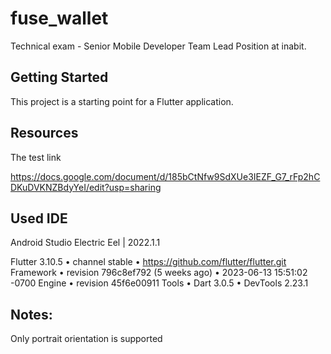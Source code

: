 # fuse_wallet

Technical exam - Senior Mobile Developer Team Lead Position at inabit.

## Getting Started

This project is a starting point for a Flutter application.

## Resources

The test link

https://docs.google.com/document/d/185bCtNfw9SdXUe3IEZF_G7_rFp2hCDKuDVKNZBdyYeI/edit?usp=sharing


## Used IDE
Android Studio Electric Eel | 2022.1.1

Flutter 3.10.5 • channel stable • https://github.com/flutter/flutter.git
Framework • revision 796c8ef792 (5 weeks ago) • 2023-06-13 15:51:02 -0700
Engine • revision 45f6e00911
Tools • Dart 3.0.5 • DevTools 2.23.1


## Notes:

Only portrait orientation is supported
